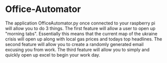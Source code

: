 # Office-Automator

The application OfficeAutomator.py once connected to your raspberry pi will allow you to do 3 things. The first feature will allow a user 
to open up "morning tabs". Essentially this means that the current map of the ukraine crisis will open up along with local gas prices and todays top headlines.
The second feature will allow you to create a randomly generated email excusing you from work.
The third feature will allow you to simply and quickly open up excel to begin your work day. 
